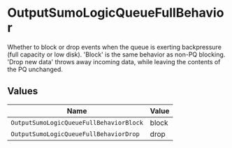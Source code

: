 # OutputSumoLogicQueueFullBehavior

Whether to block or drop events when the queue is exerting backpressure (full capacity or low disk). 'Block' is the same behavior as non-PQ blocking. 'Drop new data' throws away incoming data, while leaving the contents of the PQ unchanged.


## Values

| Name                                    | Value                                   |
| --------------------------------------- | --------------------------------------- |
| `OutputSumoLogicQueueFullBehaviorBlock` | block                                   |
| `OutputSumoLogicQueueFullBehaviorDrop`  | drop                                    |
